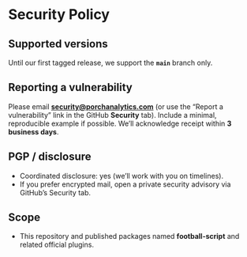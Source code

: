 # Security Policy

## Supported versions

Until our first tagged release, we support the **`main`** branch only.

## Reporting a vulnerability

Please email **security@porchanalytics.com** (or use the “Report a vulnerability” link in the GitHub **Security** tab).
Include a minimal, reproducible example if possible. We’ll acknowledge receipt within **3 business days**.

## PGP / disclosure

- Coordinated disclosure: yes (we’ll work with you on timelines).
- If you prefer encrypted mail, open a private security advisory via GitHub’s Security tab.

## Scope

- This repository and published packages named **football-script** and related official plugins.
